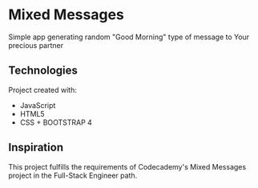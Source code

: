 # **Mixed Messages**

 Simple app generating random "Good Morning" type of message to Your precious partner

## **Technologies**

Project created with:
* JavaScript
* HTML5
* CSS + BOOTSTRAP 4

## **Inspiration**

This project fulfills the requirements of Codecademy's Mixed Messages project in the Full-Stack Engineer path. 